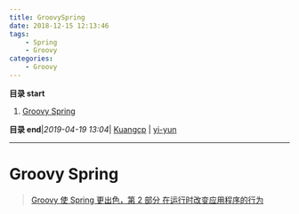 ```yaml
---
title: GroovySpring
date: 2018-12-15 12:13:46
tags: 
    - Spring
    - Groovy
categories: 
    - Groovy
---
```


**目录 start**
 
1. [Groovy Spring](#groovy-spring)

**目录 end**|_2019-04-19 13:04_| [Kuangcp](https://github.com/Kuangcp/Note) | [yi-yun](https://github.com/yi-yun/Memo)
****************************************
# Groovy Spring 

> [Groovy 使 Spring 更出色，第 2 部分 在运行时改变应用程序的行为](https://www.ibm.com/developerworks/cn/java/j-groovierspring2.html)
